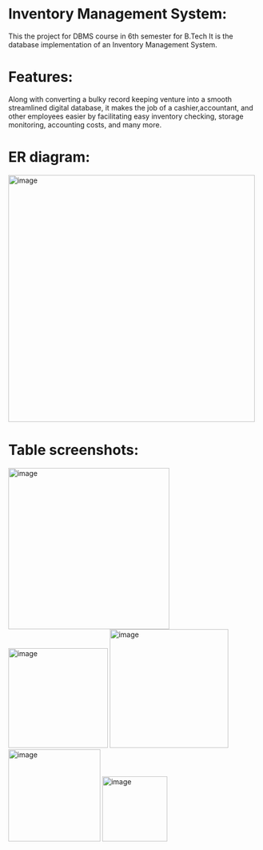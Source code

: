# Inventory Management System:
This the project for DBMS course in 6th semester for B.Tech
It is the database implementation of an Inventory Management System.
# Features:
Along with converting a bulky record keeping venture into a smooth streamlined digital database,
it makes the job of a cashier,accountant, and other employees easier by facilitating easy inventory
checking, storage monitoring, accounting costs, and many more.

# ER diagram:
<img width="493" alt="image" src="https://user-images.githubusercontent.com/95675913/162114736-36535154-ca8c-48cd-ab12-7fb63c81a7c2.png">

# Table screenshots:
 
<img width="322" alt="image" src="https://user-images.githubusercontent.com/95675913/162385899-ec35f823-4467-4bef-a39b-e5aa5d2da193.png">
<img width="199" alt="image" src="https://user-images.githubusercontent.com/95675913/162385925-9ce1506f-9a70-44ab-acc0-7e56961a78c9.png">
<img width="237" alt="image" src="https://user-images.githubusercontent.com/95675913/162385963-04376593-30f4-4218-b2ae-435164dd50c0.png">
<img width="184" alt="image" src="https://user-images.githubusercontent.com/95675913/162386001-fdea5f65-83f7-4275-9dc2-20392f65a33a.png">
<img width="130" alt="image" src="https://user-images.githubusercontent.com/95675913/162386046-ef9160bc-42b5-48a7-9dd2-f60dabcfeb66.png">
